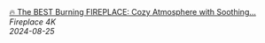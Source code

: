 <!--2024-08-25 04:00:23-->
<div class="yb">
  <a class="nodecor" href="/index.html?relaks/the_best_burning_fireplace_cozy_atmosphere_with_soothing_sounds_tranquil_fire_movement">
    <img class="preview" data-videoid="HoC35Vcal5M" src="https://i1.ytimg.com/vi/HoC35Vcal5M/hqdefault.jpg" align="middle" alt="">
  </a>
  <div class="inlbl text">
    <a class="nodecor" href="/index.html?relaks/the_best_burning_fireplace_cozy_atmosphere_with_soothing_sounds_tranquil_fire_movement">🔥 The BEST Burning FIREPLACE: Cozy Atmosphere with Soothing...</a><br>
    <i class="smaller2">Fireplace 4K</i><br>
    <i class="smaller3">2024-08-25</i>
  </div>
</div>
